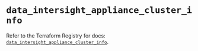 # `data_intersight_appliance_cluster_info`

Refer to the Terraform Registry for docs: [`data_intersight_appliance_cluster_info`](https://registry.terraform.io/providers/ciscodevnet/intersight/1.0.71/docs/data-sources/appliance_cluster_info).
